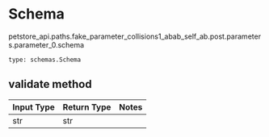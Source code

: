 # Schema
petstore_api.paths.fake_parameter_collisions1_abab_self_ab.post.parameters.parameter_0.schema
```
type: schemas.Schema
```

## validate method
Input Type | Return Type | Notes
------------ | ------------- | -------------
str | str |
